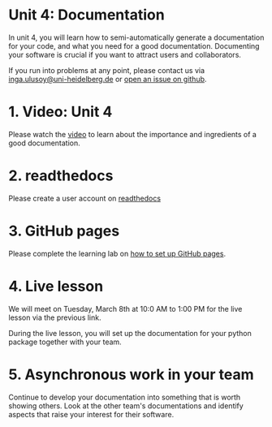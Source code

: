 # Unit 4: Documentation
In unit 4, you will learn how to semi-automatically generate a documentation for your code, and what you need for a good documentation. Documenting your software is crucial if you want to attract users and collaborators.

If you run into problems at any point, please contact us via inga.ulusoy@uni-heidelberg.de or [open an issue on github](https://docs.github.com/en/github/managing-your-work-on-github/creating-an-issue).

# 1. Video: Unit 4
Please watch the [video]() to learn about the importance and ingredients of a good documentation.

# 2. readthedocs
Please create a user account on [readthedocs]()

# 3. GitHub pages
Please complete the learning lab on [how to set up GitHub pages](https://lab.github.com/githubtraining/github-pages).

# 4. Live lesson
We will meet on Tuesday, March 8th at 10:0 AM to 1:00 PM for the live lesson via the previous link.

During the live lesson, you will set up the documentation for your python package together with your team.

# 5. Asynchronous work in your team
Continue to develop your documentation into something that is worth showing others. Look at the other team's documentations and identify aspects that raise your interest for their software.